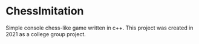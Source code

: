 # ChessImitation
Simple console chess-like game written in c++. This project was created in 2021 as a college group project.
